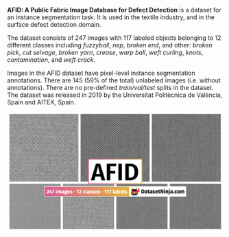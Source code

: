 **AFID: A Public Fabric Image Database for Defect Detection** is a dataset for an instance segmentation task. It is used in the textile industry, and in the surface defect detection domain. 

The dataset consists of 247 images with 117 labeled objects belonging to 12 different classes including *fuzzyball*, *nep*, *broken end*, and other: *broken pick*, *cut selvage*, *broken yarn*, *crease*, *warp ball*, *weft curling*, *knots*, *contamination*, and *weft crack*.

Images in the AFID dataset have pixel-level instance segmentation annotations. There are 145 (59% of the total) unlabeled images (i.e. without annotations). There are no pre-defined <i>train/val/test</i> splits in the dataset. The dataset was released in 2019 by the Universitat Politècnica de València, Spain and AITEX, Spain.

<img src="https://github.com/dataset-ninja/afid/raw/main/visualizations/poster.png">
